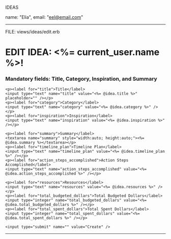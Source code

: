 

IDEAS




name: "Elia",
email: "eel@email.com"
















****************************************************************
FILE: views/ideas/edit.erb

<h1>EDIT IDEA: <%= current_user.name %>!</h1>

<h3>Mandatory fields: Title, Category, Inspiration, and Summary</h3>
<form class="" method="POST" action="/ideas/<%= @idea.id %>">
    <input type="hidden" name="_method" value="patch" />

    <p><label for="title">Title</label>
    <input type="text" name="title" value="<%= @idea.title %>" placeholder="" /></p>
    <p><label for="category">Category</label>
    <input type="text" name="category" value="<%= @idea.category %>" /></p>
    <p><label for="inspiration">Inspiration</label>
    <input type="text" name="inspiration" value="<%= @idea.inspiration %>" /></p>
    
    <p><label for="summary">Summary</label>
    <textarea name="summary" style="width:auto; height:auto;"><%= @idea.summary %></textarea></p>
    <p><label for="timeline_plan">Timeline Plan</label>
    <input type="text" name="timeline_plan" value="<%= @idea.timeline_plan %>" /></p>
    <p><label for="action_steps_accomplished">Action Steps Accomplished</label>
    <input type="text" name="action_steps_accomplished" value="<%= @idea.action_steps_accomplished %>" /></p>
    
    <p><label for="resources">Resources</label>
    <input type="text" name="resources" value="<%= @idea.resources %>" /></p>
    <p><label for="total_budgeted_dollars">Total Budgeted Dollars</label>
    <input type="integer" name="total_budgeted_dollars" value="<%= @idea.total_budgeted_dollars %>" /></p>
    <p><label for="total_spent_dollars">Total Spent Dollars</label>
    <input type="integer" name="total_spent_dollars" value="<%= @idea.total_spent_dollars %>" /></p>
        
    <input type="submit" name="" value="Create" />
</form>

****************************************************************


